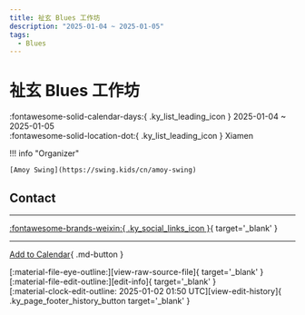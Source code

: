 ```yaml
---
title: 祉玄 Blues 工作坊
description: "2025-01-04 ~ 2025-01-05"
tags:
  - Blues
---
```


# 祉玄 Blues 工作坊 

:fontawesome-solid-calendar-days:{ .ky_list_leading_icon } 2025-01-04 ~ 2025-01-05  
:fontawesome-solid-location-dot:{ .ky_list_leading_icon } Xiamen  

!!! info "Organizer"

    [Amoy Swing](https://swing.kids/cn/amoy-swing)  

## Contact


---

 [:fontawesome-brands-weixin:{ .ky_social_links_icon }](https://mp.weixin.qq.com/s/Ul0Ix967_5zI4D6WLC7UDg){ target='_blank' }

---

[Add to Calendar](https://swing.news/ics/en/2025/cn/-blues--2025.ics){ .md-button }

<div class="ky_page_footer" markdown>
<div class="ky_page_footer_trailing" markdown="span">
[:material-file-eye-outline:][view-raw-source-file]{ target='_blank' }
[:material-file-edit-outline:][edit-info]{ target='_blank' }
</div>
<div class="ky_page_footer_leading" markdown="span">
[:material-clock-edit-outline: 2025-01-02 01:50 UTC][view-edit-history]{ .ky_page_footer_history_button target='_blank' }
</div>
</div>

[view-raw-source-file]: https://github.com/swingdance/events/blob/main/2025/cn/-blues--2025.json "View Raw Source File"
[edit-info]: https://github.com/swingdance/events/issues/new?assignees=&labels=update+event&projects=&template=03-update_entity.yml&title=%5B2025%2Fcn%5D%20%E7%A5%89%E7%8E%84%20Blues%20%E5%B7%A5%E4%BD%9C%E5%9D%8A&region=cn&year=2025&id=-blues--2025&name=%E7%A5%89%E7%8E%84%20Blues%20%E5%B7%A5%E4%BD%9C%E5%9D%8A&org_id=amoy-swing "Edit Info"

[view-edit-history]: https://github.com/swingdance/events/commits/main/2025/cn/-blues--2025.json "View Edit History"
